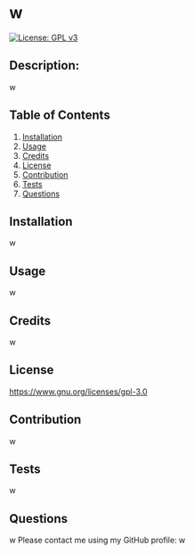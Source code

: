 # w

[![License: GPL v3](https://img.shields.io/badge/License-GPLv3-blue.svg)](https://www.gnu.org/licenses/gpl-3.0)

## Description: 
w

  ## Table of Contents 
  1. [Installation](#installation)
  2. [Usage](#usage)
  3. [Credits](#credits)
  4. [License](#license)
  5. [Contribution](#contribution)
  6. [Tests](#tests)
  7. [Questions](#questions)

  ## Installation  
  w 

  ## Usage  
  w

  ## Credits 
  w

  ## License 
  https://www.gnu.org/licenses/gpl-3.0

  ## Contribution
  w
  
  ## Tests 
  w
  
  ## Questions 
  w 
  Please contact me using my GitHub profile: w